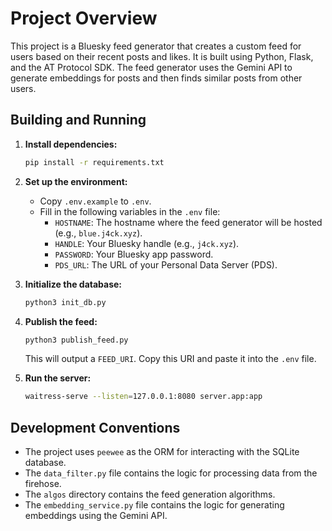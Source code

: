 # Project Overview

This project is a Bluesky feed generator that creates a custom feed for users based on their recent posts and likes. It is built using Python, Flask, and the AT Protocol SDK. The feed generator uses the Gemini API to generate embeddings for posts and then finds similar posts from other users.

## Building and Running

1.  **Install dependencies:**

    ```bash
    pip install -r requirements.txt
    ```

2.  **Set up the environment:**

    *   Copy `.env.example` to `.env`.
    *   Fill in the following variables in the `.env` file:
        *   `HOSTNAME`: The hostname where the feed generator will be hosted (e.g., `blue.j4ck.xyz`).
        *   `HANDLE`: Your Bluesky handle (e.g., `j4ck.xyz`).
        *   `PASSWORD`: Your Bluesky app password.
        *   `PDS_URL`: The URL of your Personal Data Server (PDS).

3.  **Initialize the database:**

    ```bash
    python3 init_db.py
    ```

4.  **Publish the feed:**

    ```bash
    python3 publish_feed.py
    ```

    This will output a `FEED_URI`. Copy this URI and paste it into the `.env` file.

5.  **Run the server:**

    ```bash
    waitress-serve --listen=127.0.0.1:8080 server.app:app
    ```

## Development Conventions

*   The project uses `peewee` as the ORM for interacting with the SQLite database.
*   The `data_filter.py` file contains the logic for processing data from the firehose.
*   The `algos` directory contains the feed generation algorithms.
*   The `embedding_service.py` file contains the logic for generating embeddings using the Gemini API.
